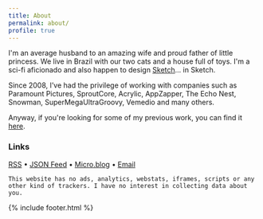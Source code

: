 ```yaml
---
title: About
permalink: about/
profile: true
---
```


I'm an average husband to an amazing wife and proud father of little princess. We live in Brazil with our two cats and a house full of toys. I'm a sci-fi aficionado and also happen to design [Sketch](https://sketchapp.com/)… in Sketch.

Since 2008, I’ve had the privilege of working with companies such as Paramount Pictures, SproutCore, Acrylic, AppZapper, The Echo Nest, Snowman, SuperMegaUltraGroovy, Vemedio and many others.

Anyway, if you're looking for some of my previous work, you can find it [here](/work).

### Links

[RSS](/feed.xml) • [JSON Feed](/feed.json) • [Micro.blog](https://micro.blog/mmarfil) • [Email](mailto:&#104;&#101;&#108;&#108;&#111;&#064;&#109;&#109;&#097;&#114;&#102;&#105;&#108;&#046;&#099;&#111;&#109;)

```This website has no ads, analytics, webstats, iframes, scripts or any other kind of trackers. I have no interest in collecting data about you.```

{% include footer.html %}
